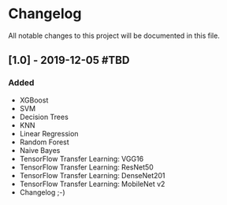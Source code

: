 # Changelog

All notable changes to this project will be documented in this file.

## [1.0] - 2019-12-05 #TBD

### Added
- XGBoost
- SVM
- Decision Trees
- KNN
- Linear Regression
- Random Forest
- Naive Bayes
- TensorFlow Transfer Learning: VGG16
- TensorFlow Transfer Learning: ResNet50
- TensorFlow Transfer Learning: DenseNet201
- TensorFlow Transfer Learning: MobileNet v2
- Changelog ;-)
